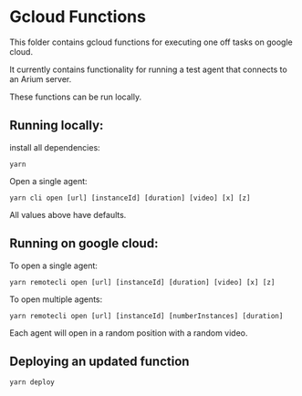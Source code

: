# Gcloud Functions

This folder contains gcloud functions for executing one off tasks on google cloud.

It currently contains functionality for running a test agent that connects to an Arium server.

These functions can be run locally.

## Running locally:

install all dependencies:

    yarn

Open a single agent:

    yarn cli open [url] [instanceId] [duration] [video] [x] [z]

All values above have defaults.

## Running on google cloud:

To open a single agent:

    yarn remotecli open [url] [instanceId] [duration] [video] [x] [z]

To open multiple agents:

    yarn remotecli open [url] [instanceId] [numberInstances] [duration]

Each agent will open in a random position with a random video.
    
## Deploying an updated function

    yarn deploy